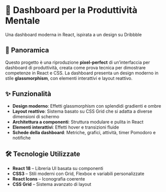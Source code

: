 # 🧠 Dashboard per la Produttività Mentale  
Una dashboard moderna in React, ispirata a un design su Dribbble

## 🎯 Panoramica  
Questo progetto è una riproduzione **pixel-perfect** di un’interfaccia per dashboard di produttività, creata come prova tecnica per dimostrare competenze in React e CSS. La dashboard presenta un design moderno in stile **glassmorphism**, con elementi interattivi e layout reattivo.

## ✨ Funzionalità  
- **Design moderno**: Effetti glassmorphism con splendidi gradienti e ombre  
- **Layout reattivo**: Sistema basato su CSS Grid che si adatta a diverse dimensioni di schermo  
- **Architettura a componenti**: Struttura modulare e pulita in React  
- **Elementi interattivi**: Effetti hover e transizioni fluide  
- **Schede della dashboard**: Metriche, grafici, attività, timer Pomodoro e notifiche  

## 🛠️ Tecnologie Utilizzate  
- **React 18** – Libreria UI basata su componenti  
- **CSS3** – Stili moderni con Grid, Flexbox e variabili personalizzate  
- **React Icons** – Iconografia coerente  
- **CSS Grid** – Sistema avanzato di layout  
